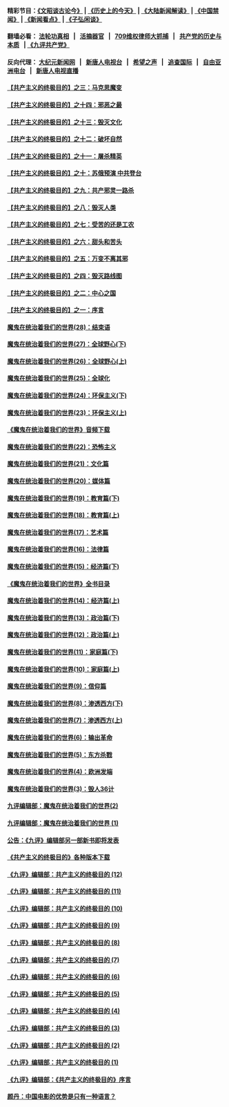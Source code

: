 #### 精彩节目：[《文昭谈古论今》](http://134.209.198.168/wenzhao) | [《历史上的今天》](http://134.209.198.168/today-in-history) | [《大陆新闻解读》](http://134.209.198.168/ntdtv-comedy) | [《中国禁闻》](http://134.209.198.168/ntdtv-news) | [《新闻看点》](http://134.209.198.168/news-insight) | [《子弘闲谈》](http://134.209.198.168/zihongxiantan/) 

  #### 翻墙必看： [法轮功真相](http://134.209.198.168:10000/videos/truth.html) &nbsp;&nbsp;|&nbsp;&nbsp; [活摘器官](http://134.209.198.168:10000/videos/res/Organs/) &nbsp;&nbsp;|&nbsp;&nbsp; [709维权律师大抓捕](http://134.209.198.168:10000/videos/709/) &nbsp;&nbsp;|&nbsp;&nbsp; [共产党的历史与本质](http://134.209.198.168:10000/videos/ccp.html) &nbsp;&nbsp;| [《九评共产党》](http://134.209.198.168:10000/videos/jiuping/) 

#### 反向代理： [大纪元新闻网](http://134.209.198.168:10080/) &nbsp;&nbsp;|&nbsp;&nbsp; [新唐人电视台](http://134.209.198.168:8000/) &nbsp;&nbsp;|&nbsp;&nbsp; [希望之声](http://134.209.198.168:8200/) &nbsp;&nbsp;|&nbsp;&nbsp; [追查国际](http://134.209.198.168:10010/) &nbsp;&nbsp;|&nbsp;&nbsp; [自由亚洲电台](http://134.209.198.168:9800/) &nbsp;&nbsp;|&nbsp;&nbsp; [新唐人电视直播](http://134.209.198.168/) 

#### [【共产主义的终极目的】之三：马克思魔变](../pages/nsc422/n11061941.md?t=04030037) 

#### [【共产主义的终极目的】之十四：邪恶之最](../pages/nsc422/n11150249.md?t=04030037) 

#### [【共产主义的终极目的】之十三：毁灭文化](../pages/nsc422/n11135227.md?t=04030037) 

#### [【共产主义的终极目的】之十二：破坏自然](../pages/nsc422/n11135214.md?t=04030037) 

#### [【共产主义的终极目的】之十一：屠杀精英](../pages/nsc422/n11118442.md?t=04030037) 

#### [【共产主义的终极目的】之十：苏俄预演 中共登台](../pages/nsc422/n11118424.md?t=04030037) 

#### [【共产主义的终极目的】之九：共产邪灵一路杀](../pages/nsc422/n11114139.md?t=04030037) 

#### [【共产主义的终极目的】之八：毁灭人类](../pages/nsc422/n11108503.md?t=04030037) 

#### [【共产主义的终极目的】之七：受苦的还是工农](../pages/nsc422/n11101809.md?t=04030037) 

#### [【共产主义的终极目的】之六：甜头和苦头](../pages/nsc422/n11096971.md?t=04030037) 

#### [【共产主义的终极目的】之五：万变不离其邪](../pages/nsc422/n11091285.md?t=04030037) 

#### [【共产主义的终极目的】之四：毁灭路线图](../pages/nsc422/n11086284.md?t=04030037) 

#### [【共产主义的终极目的】之二：中心之国](../pages/nsc422/n11047728.md?t=04030037) 

#### [【共产主义的终极目的】之一：序言](../pages/nsc422/n11086077.md?t=04030037) 

#### [魔鬼在统治着我们的世界(28)：结束语](../pages/nsc422/n10936246.md?t=04030037) 

#### [魔鬼在统治着我们的世界(27)：全球野心(下)](../pages/nsc422/n10928319.md?t=04030037) 

#### [魔鬼在统治着我们的世界(26)：全球野心(上)](../pages/nsc422/n10900318.md?t=04030037) 

#### [魔鬼在统治着我们的世界(25)：全球化](../pages/nsc422/n10788205.md?t=04030037) 

#### [魔鬼在统治着我们的世界(24)：环保主义(下)](../pages/nsc422/n10695307.md?t=04030037) 

#### [魔鬼在统治着我们的世界(23)：环保主义(上)](../pages/nsc422/n10688613.md?t=04030037) 

#### [《魔鬼在统治着我们的世界》音频下载](../pages/nsc422/n10635553.md?t=04030037) 

#### [魔鬼在统治着我们的世界(22)：恐怖主义](../pages/nsc422/n10614727.md?t=04030037) 

#### [魔鬼在统治着我们的世界(21)：文化篇](../pages/nsc422/n10597706.md?t=04030037) 

#### [魔鬼在统治着我们的世界(20)：媒体篇](../pages/nsc422/n10586579.md?t=04030037) 

#### [魔鬼在统治着我们的世界(19)：教育篇(下)](../pages/nsc422/n10564808.md?t=04030037) 

#### [魔鬼在统治着我们的世界(18)：教育篇(上)](../pages/nsc422/n10526970.md?t=04030037) 

#### [魔鬼在统治着我们的世界(17)：艺术篇](../pages/nsc422/n10499093.md?t=04030037) 

#### [魔鬼在统治着我们的世界(16)：法律篇](../pages/nsc422/n10485969.md?t=04030037) 

#### [魔鬼在统治着我们的世界(15)：经济篇(下)](../pages/nsc422/n10469975.md?t=04030037) 

#### [《魔鬼在统治着我们的世界》全书目录](../pages/nsc422/n10464261.md?t=04030037) 

#### [魔鬼在统治着我们的世界(14)：经济篇(上)](../pages/nsc422/n10457370.md?t=04030037) 

#### [魔鬼在统治着我们的世界(13)：政治篇(下)](../pages/nsc422/n10448270.md?t=04030037) 

#### [魔鬼在统治着我们的世界(12)：政治篇(上)](../pages/nsc422/n10444576.md?t=04030037) 

#### [魔鬼在统治着我们的世界(11)：家庭篇(下)](../pages/nsc422/n10440961.md?t=04030037) 

#### [魔鬼在统治着我们的世界(10)：家庭篇(上)](../pages/nsc422/n10435448.md?t=04030037) 

#### [魔鬼在统治着我们的世界(9)：信仰篇](../pages/nsc422/n10432159.md?t=04030037) 

#### [魔鬼在统治着我们的世界(8)：渗透西方(下)](../pages/nsc422/n10429603.md?t=04030037) 

#### [魔鬼在统治着我们的世界(7)：渗透西方(上)](../pages/nsc422/n10426013.md?t=04030037) 

#### [魔鬼在统治着我们的世界(6)：输出革命](../pages/nsc422/n10421536.md?t=04030037) 

#### [魔鬼在统治着我们的世界(5)：东方杀戮](../pages/nsc422/n10417707.md?t=04030037) 

#### [魔鬼在统治着我们的世界(4)：欧洲发端](../pages/nsc422/n10414890.md?t=04030037) 

#### [魔鬼在统治着我们的世界(3)：毁人36计](../pages/nsc422/n10411583.md?t=04030037) 

#### [九评编辑部：魔鬼在统治着我们的世界(2)](../pages/nsc422/n10410036.md?t=04030037) 

#### [九评编辑部：魔鬼在统治着我们的世界 (1)](../pages/nsc422/n10406825.md?t=04030037) 

#### [公告：《九评》编辑部另一部新书即将发表](../pages/nsc422/n10405104.md?t=04030037) 

#### [《共产主义的终极目的》各种版本下载](../pages/nsc422/n10022138.md?t=04030037) 

#### [《九评》编辑部：共产主义的终极目的 (12)](../pages/nsc422/n9933272.md?t=04030037) 

#### [《九评》编辑部：共产主义的终极目的 (11)](../pages/nsc422/n9924973.md?t=04030037) 

#### [《九评》编辑部：共产主义的终极目的 (10)](../pages/nsc422/n9920883.md?t=04030037) 

#### [《九评》编辑部：共产主义的终极目的 (9)](../pages/nsc422/n9916363.md?t=04030037) 

#### [《九评》编辑部：共产主义的终极目的 (8)](../pages/nsc422/n9912488.md?t=04030037) 

#### [《九评》编辑部：共产主义的终极目的 (7)](../pages/nsc422/n9901176.md?t=04030037) 

#### [《九评》编辑部：共产主义的终极目的 (6)](../pages/nsc422/n9899359.md?t=04030037) 

#### [《九评》编辑部：共产主义的终极目的 (5)](../pages/nsc422/n9893174.md?t=04030037) 

#### [《九评》编辑部：共产主义的终极目的 (4)](../pages/nsc422/n9891246.md?t=04030037) 

#### [《九评》编辑部：共产主义的终极目的 (3)](../pages/nsc422/n9879879.md?t=04030037) 

#### [《九评》编辑部：共产主义的终极目的 (2)](../pages/nsc422/n9876205.md?t=04030037) 

#### [《九评》编辑部：共产主义的终极目的 (1)](../pages/nsc422/n9865857.md?t=04030037) 

#### [《九评》编辑部：《共产主义的终极目的》序言](../pages/nsc422/n9862666.md?t=04030037) 

#### [颜丹：中国电影的优势是只有一种语言？](../pages/nsc422/n9583062.md?t=04030037) 

